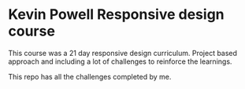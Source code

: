 # Kevin Powell Responsive design course

This course was a 21 day responsive design curriculum. Project based approach and including a lot of challenges to reinforce the learnings.

This repo has all the challenges completed by me.
